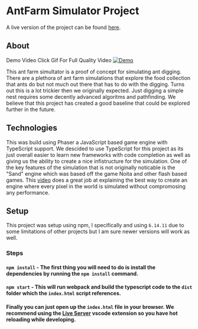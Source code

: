 # AntFarm Simulator Project

A live version of the project can be found [here](https://ant-farm.vercel.app/).

## About

Demo Video Click Gif For Full Quality Video
[![Demo](https://user-images.githubusercontent.com/12243691/116593025-a773d080-a8ee-11eb-8bff-d507f6febfdc.gif)](https://drive.google.com/file/d/1eQDom4rqwHkU6m9XuuRpXhmNlQ0V3hBq/view?usp=sharing)

This ant farm simultator is a proof of concept for simulating ant digging. There are a plethora of ant farm simulations that explore the food collection that ants do but not much out there that has to do with the digging. Turns out this is a lot trickier then we originally expected. Just digging a simple nest requires some decently advanced algoritms and pathfinding. We believe that this project has created a good baseline that could be explored further in the future. 

## Technologies

This was build using Phaser a JavaScript based game engine with TypeScript support. We descided to use TypeScript for this project as its just overall easier to learn new frameworks with code completion as well as giving us the ability to create a nice infistructure for the simulation. One of the key features of the simulation that is not originally noticable is the "Sand" engine which was based off the game Noita and other flash based games. This [video](https://www.youtube.com/watch?v=prXuyMCgbTc) does a great job at explaining the best way to create an engine where every pixel in the world is simulated without compromosing any performance. 

## Setup

This project was setup using npm, I specifically and using `6.14.11` due to some limitations of other projects but I am sure newer versions will work as well.

### Steps

#### `npm install` - The first thing you will need to do is install the dependencies by running the `npm install` command.
#### `npm start` - This will run webpack and build the typescript code to the `dist` folder which the `index.html` script references.
#### Finally you can just open up the `index.html` file in your browser. We recommend using the [Live Server](https://marketplace.visualstudio.com/items?itemName=ritwickdey.LiveServer) vscode extension so you have hot reloading while developing.

